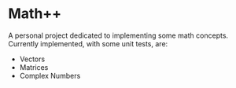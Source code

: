 # Math++
A personal project dedicated to implementing some math concepts. Currently implemented, with some unit tests, are:

* Vectors
* Matrices
* Complex Numbers

